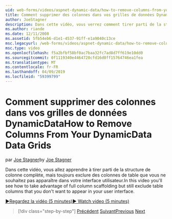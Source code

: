 ```yaml
---
uid: web-forms/videos/aspnet-dynamic-data/how-to-remove-columns-from-your-dynamicdata-data-grids
title: Comment supprimer des colonnes dans vos grilles de données DynamicData | Microsoft Docs
author: JoeStagner
description: Dans cette vidéo, vous verrez comment tirer parti de la structure de colonne complète mais toujours exclure des colonnes de table que vous ne souhaitez voir apparaître dans votre interfac utilisateur...
ms.author: riande
ms.date: 12/11/2008
ms.assetid: 5fb54eb6-d1e1-4537-91ff-e1a9040c13ce
msc.legacyurl: /web-forms/videos/aspnet-dynamic-data/how-to-remove-columns-from-your-dynamicdata-data-grids
msc.type: video
ms.openlocfilehash: f5a2bfbf58bf0ac7baa32fc7ad8d7ff619e10dd0
ms.sourcegitcommit: 0f1119340e4464720cfd16d0ff15764746ea1fea
ms.translationtype: MT
ms.contentlocale: fr-FR
ms.lasthandoff: 04/09/2019
ms.locfileid: "59399799"
---
```

# <a name="how-to-remove-columns-from-your-dynamicdata-data-grids"></a><span data-ttu-id="c3c3e-103">Comment supprimer des colonnes dans vos grilles de données DynamicData</span><span class="sxs-lookup"><span data-stu-id="c3c3e-103">How to Remove Columns From Your DynamicData Data Grids</span></span>

<span data-ttu-id="c3c3e-104">par [Joe Stagner](https://github.com/JoeStagner)</span><span class="sxs-lookup"><span data-stu-id="c3c3e-104">by [Joe Stagner](https://github.com/JoeStagner)</span></span>

<span data-ttu-id="c3c3e-105">Dans cette vidéo, vous allez apprendre à tirer parti de la structure de colonne complète, mais toujours exclure des colonnes de table que vous ne souhaitez pas apparaître dans votre interface utilisateur.</span><span class="sxs-lookup"><span data-stu-id="c3c3e-105">In this video you'll see how to take advantage of full column scaffolding but still exclude table columns that you don't want to appear in your user interface.</span></span>

[<span data-ttu-id="c3c3e-106">&#9654;Regardez la vidéo (5 minutes)</span><span class="sxs-lookup"><span data-stu-id="c3c3e-106">&#9654; Watch video (5 minutes)</span></span>](https://channel9.msdn.com/Blogs/ASP-NET-Site-Videos/how-to-remove-columns-from-your-dynamicdata-data-grids)

> [!div class="step-by-step"]
> <span data-ttu-id="c3c3e-107">[Précédent](how-to-implement-custom-field-validation-with-imperative-logic-in-vb-or-c.md)
> [Suivant](how-to-create-table-specific-custom-forms-in-an-aspnet-dynamic-data-application.md)</span><span class="sxs-lookup"><span data-stu-id="c3c3e-107">[Previous](how-to-implement-custom-field-validation-with-imperative-logic-in-vb-or-c.md)
[Next](how-to-create-table-specific-custom-forms-in-an-aspnet-dynamic-data-application.md)</span></span>
